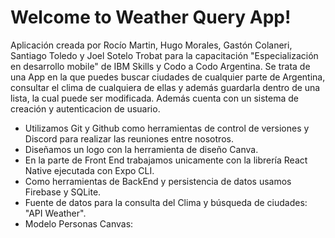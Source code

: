 # Welcome to Weather Query App!

Aplicación creada por Rocío Martin, Hugo Morales, Gastón Colaneri, Santiago Toledo y Joel Sotelo Trobat para la capacitación "Especialización en desarrollo mobile" de IBM Skills y Codo a Codo Argentina. 
Se trata de una App en la que puedes buscar ciudades de cualquier parte de Argentina, consultar el clima de cualquiera de ellas y además guardarla dentro de una lista, la cual puede ser modificada. Además cuenta con un sistema de creación y autenticacion de usuario.


- Utilizamos Git y Github como herramientas de control de versiones y Discord para realizar las reuniones entre nosotros. 
- Diseñamos un logo con la herramienta de diseño Canva. 
- En la parte de Front End trabajamos unicamente con la librería React Native ejecutada con Expo CLI. 
- Como herramientas de BackEnd y persistencia de datos usamos Firebase y SQLite.
- Fuente de datos para la consulta del Clima y búsqueda de ciudades: "API Weather".
- Modelo Personas Canvas:


